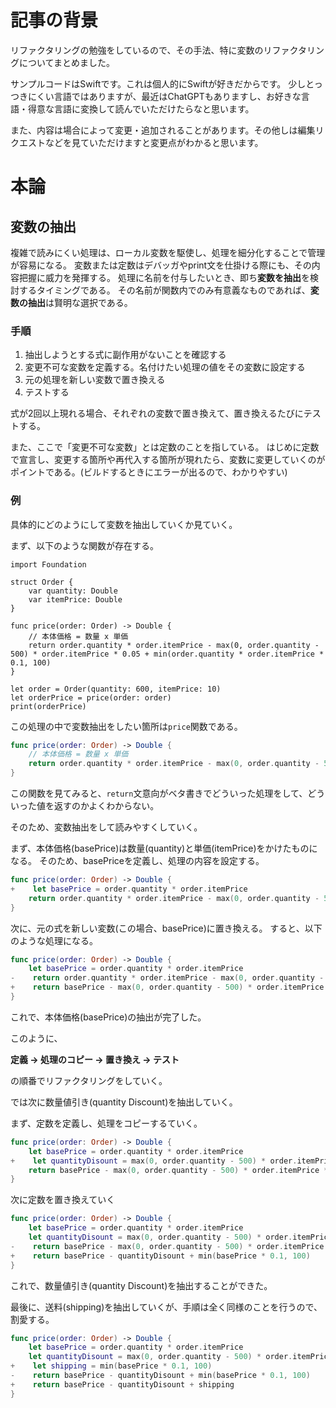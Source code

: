 <!--
title:   変数のリファクタリング手法まとめ
tags:    リファクタリング,Swift
private: false
-->

# 記事の背景
リファクタリングの勉強をしているので、その手法、特に変数のリファクタリングについてまとめました。

サンプルコードはSwiftです。これは個人的にSwiftが好きだからです。
少しとっつきにくい言語ではありますが、最近はChatGPTもありますし、お好きな言語・得意な言語に変換して読んでいただけたらなと思います。

また、内容は場合によって変更・追加されることがあります。その他しは編集リクエストなどを見ていただけますと変更点がわかると思います。


# 本論
## 変数の抽出

複雑で読みにくい処理は、ローカル変数を駆使し、処理を細分化することで管理が容易になる。
変数または定数はデバッガやprint文を仕掛ける際にも、その内容把握に威力を発揮する。
処理に名前を付与したいとき、即ち**変数を抽出**を検討するタイミングである。
その名前が関数内でのみ有意義なものであれば、**変数の抽出**は賢明な選択である。

### 手順
1. 抽出しようとする式に副作用がないことを確認する
2. 変更不可な変数を定義する。名付けたい処理の値をその変数に設定する
3. 元の処理を新しい変数で置き換える
4. テストする

式が2回以上現れる場合、それぞれの変数で置き換えて、置き換えるたびにテストする。

また、ここで「変更不可な変数」とは定数のことを指している。
はじめに定数で宣言し、変更する箇所や再代入する箇所が現れたら、変数に変更していくのがポイントである。(ビルドするときにエラーが出るので、わかりやすい)

### 例
具体的にどのようにして変数を抽出していくか見ていく。

まず、以下のような関数が存在する。

```swift: main.swift
import Foundation

struct Order {
    var quantity: Double
    var itemPrice: Double
}

func price(order: Order) -> Double {
    // 本体価格 = 数量 x 単価
    return order.quantity * order.itemPrice - max(0, order.quantity - 500) * order.itemPrice * 0.05 + min(order.quantity * order.itemPrice * 0.1, 100)
}

let order = Order(quantity: 600, itemPrice: 10)
let orderPrice = price(order: order)
print(orderPrice)
```

この処理の中で変数抽出をしたい箇所は`price`関数である。

```swift:main.swift
func price(order: Order) -> Double {
    // 本体価格 = 数量 x 単価
    return order.quantity * order.itemPrice - max(0, order.quantity - 500) * order.itemPrice * 0.05 + min(order.quantity * order.itemPrice * 0.1, 100)
}
```

この関数を見てみると、`return`文意向がベタ書きでどういった処理をして、どういった値を返すのかよくわからない。

そのため、変数抽出をして読みやすくしていく。

まず、本体価格(basePrice)は数量(quantity)と単価(itemPrice)をかけたものになる。
そのため、basePriceを定義し、処理の内容を設定する。

```diff_swift:main.swift
func price(order: Order) -> Double {
+    let basePrice = order.quantity * order.itemPrice
    return order.quantity * order.itemPrice - max(0, order.quantity - 500) * order.itemPrice * 0.05 + min(order.quantity * order.itemPrice * 0.1, 100)
}
```

次に、元の式を新しい変数(この場合、basePrice)に置き換える。
すると、以下のような処理になる。

```diff_swift:main.swift
func price(order: Order) -> Double {
    let basePrice = order.quantity * order.itemPrice
-    return order.quantity * order.itemPrice - max(0, order.quantity - 500) * order.itemPrice * 0.05 + min(order.quantity * order.itemPrice * 0.1, 100)
+    return basePrice - max(0, order.quantity - 500) * order.itemPrice * 0.05 + min(basePrice * 0.1, 100)
}
```

これで、本体価格(basePrice)の抽出が完了した。

このように、

**定義 → 処理のコピー → 置き換え → テスト**

の順番でリファクタリングをしていく。

では次に数量値引き(quantity Discount)を抽出していく。

まず、定数を定義し、処理をコピーするていく。
```diff_swift:main.swift
func price(order: Order) -> Double {
    let basePrice = order.quantity * order.itemPrice
+    let quantityDisount = max(0, order.quantity - 500) * order.itemPrice * 0.05
    return basePrice - max(0, order.quantity - 500) * order.itemPrice * 0.05 + min(basePrice * 0.1, 100)
}
```

次に定数を置き換えていく

```diff_swift:main.swift
func price(order: Order) -> Double {
    let basePrice = order.quantity * order.itemPrice
    let quantityDisount = max(0, order.quantity - 500) * order.itemPrice * 0.05
-    return basePrice - max(0, order.quantity - 500) * order.itemPrice * 0.05 + min(basePrice * 0.1, 100)
+    return basePrice - quantityDisount + min(basePrice * 0.1, 100)
}
```

これで、数量値引き(quantity Discount)を抽出することができた。

最後に、送料(shipping)を抽出していくが、手順は全く同様のことを行うので、割愛する。

```diff_swift:main.swift
func price(order: Order) -> Double {
    let basePrice = order.quantity * order.itemPrice
    let quantityDisount = max(0, order.quantity - 500) * order.itemPrice * 0.05
+    let shipping = min(basePrice * 0.1, 100)
-    return basePrice - quantityDisount + min(basePrice * 0.1, 100)
+    return basePrice - quantityDisount + shipping
}
```
